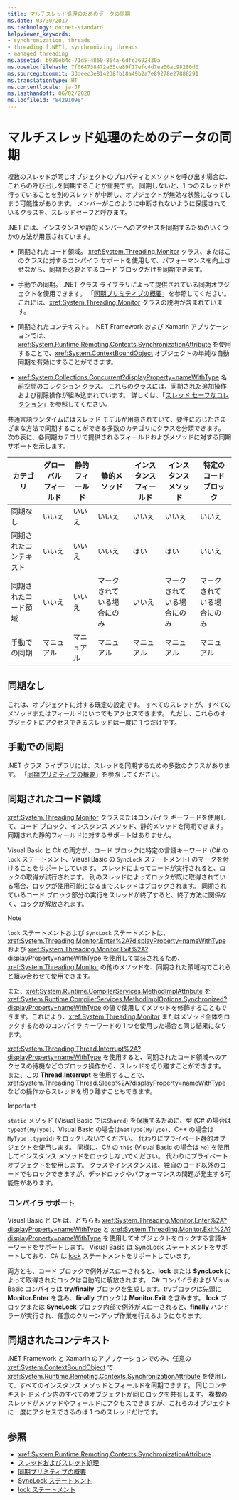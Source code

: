 ```yaml
---
title: マルチスレッド処理のためのデータの同期
ms.date: 03/30/2017
ms.technology: dotnet-standard
helpviewer_keywords:
- synchronization, threads
- threading [.NET], synchronizing threads
- managed threading
ms.assetid: b980eb4c-71d5-4860-864a-6dfe3692430a
ms.openlocfilehash: 7f064738472a65ce89f17efc4d7ea00ac98280d0
ms.sourcegitcommit: 33deec3e814238fb18a49b2a7e89278e27888291
ms.translationtype: HT
ms.contentlocale: ja-JP
ms.lasthandoff: 06/02/2020
ms.locfileid: "84291098"
---
```

# <a name="synchronizing-data-for-multithreading"></a>マルチスレッド処理のためのデータの同期

複数のスレッドが同じオブジェクトのプロパティとメソッドを呼び出す場合は、これらの呼び出しを同期することが重要です。 同期しないと、1 つのスレッドが行っていることを別のスレッドが中断し、オブジェクトが無効な状態になってしまう可能性があります。 メンバーがこのように中断されないように保護されているクラスを、スレッドセーフと呼びます。  
  
.NET には、インスタンスや静的メンバーへのアクセスを同期するためのいくつかの方法が用意されています。  
  
- 同期されたコード領域。 <xref:System.Threading.Monitor> クラス、またはこのクラスに対するコンパイラ サポートを使用して、パフォーマンスを向上させながら、同期を必要とするコード ブロックだけを同期できます。  
  
- 手動での同期。 .NET クラス ライブラリによって提供されている同期オブジェクトを使用できます。 「[同期プリミティブの概要](overview-of-synchronization-primitives.md)」を参照してください。これには、<xref:System.Threading.Monitor> クラスの説明が含まれています。  
  
- 同期されたコンテキスト。 .NET Framework および Xamarin アプリケーションでは、<xref:System.Runtime.Remoting.Contexts.SynchronizationAttribute> を使用することで、<xref:System.ContextBoundObject> オブジェクトの単純な自動同期を有効にすることができます。  
  
- <xref:System.Collections.Concurrent?displayProperty=nameWithType> 名前空間のコレクション クラス。 これらのクラスには、同期された追加操作および削除操作が組み込まれています。 詳しくは、「[スレッド セーフなコレクション](../collections/thread-safe/index.md)」を参照してください。  
  
 共通言語ランタイムにはスレッド モデルが用意されていて、要件に応じたさまざまな方法で同期することができる多数のカテゴリにクラスを分類できます。 次の表に、各同期カテゴリで提供されるフィールドおよびメソッドに対する同期サポートを示します。  
  
|カテゴリ|グローバル フィールド|静的フィールド|静的メソッド|インスタンス フィールド|インスタンス メソッド|特定のコード ブロック|  
|--------------|-------------------|-------------------|--------------------|---------------------|----------------------|--------------------------|  
|同期なし|いいえ|いいえ|いいえ|いいえ|いいえ|いいえ|  
|同期されたコンテキスト|いいえ|いいえ|いいえ|はい|はい|いいえ|  
|同期されたコード領域|いいえ|いいえ|マークされている場合にのみ|いいえ|マークされている場合にのみ|マークされている場合にのみ|  
|手動での同期|マニュアル|マニュアル|マニュアル|マニュアル|マニュアル|マニュアル|  
  
## <a name="no-synchronization"></a>同期なし  
 これは、オブジェクトに対する既定の設定です。 すべてのスレッドが、すべてのメソッドまたはフィールドにいつでもアクセスできます。 ただし、これらのオブジェクトにアクセスできるスレッドは一度に 1 つだけです。  
  
## <a name="manual-synchronization"></a>手動での同期  
 .NET クラス ライブラリには、スレッドを同期するための多数のクラスがあります。 「[同期プリミティブの概要](overview-of-synchronization-primitives.md)」を参照してください。  
  
## <a name="synchronized-code-regions"></a>同期されたコード領域  
 <xref:System.Threading.Monitor> クラスまたはコンパイラ キーワードを使用して、コード ブロック、インスタンス メソッド、静的メソッドを同期できます。 同期された静的フィールドに対するサポートはありません。  
  
 Visual Basic と C# の両方が、コード ブロックに特定の言語キーワード (C# の `lock` ステートメント、Visual Basic の `SyncLock` ステートメント) のマークを付けることをサポートしています。 スレッドによってコードが実行されると、ロックの取得が試行されます。 別のスレッドによってロックが既に取得されている場合、ロックが使用可能になるまでスレッドはブロックされます。 同期されているコード ブロック部分の実行をスレッドが終了すると、終了方法に関係なく、ロックが解放されます。  
  
> [!NOTE]
> `lock` ステートメントおよび `SyncLock` ステートメントは、<xref:System.Threading.Monitor.Enter%2A?displayProperty=nameWithType> および <xref:System.Threading.Monitor.Exit%2A?displayProperty=nameWithType> を使用して実装されるため、<xref:System.Threading.Monitor> の他のメソッドを、同期された領域内でこれらと組み合わせて使用できます。  
  
 また、<xref:System.Runtime.CompilerServices.MethodImplAttribute> を <xref:System.Runtime.CompilerServices.MethodImplOptions.Synchronized?displayProperty=nameWithType> の値で使用してメソッドを修飾することもできます。これにより、<xref:System.Threading.Monitor> またはメソッド全体をロックするためのコンパイラ キーワードの 1 つを使用した場合と同じ結果になります。  
  
 <xref:System.Threading.Thread.Interrupt%2A?displayProperty=nameWithType> を使用すると、同期されたコード領域へのアクセスの待機などのブロック操作から、スレッドを切り離すことができます。 また、この **Thread.Interrupt** を使用することで、<xref:System.Threading.Thread.Sleep%2A?displayProperty=nameWithType> などの操作からスレッドを切り離すこともできます。  
  
> [!IMPORTANT]
> `static` メソッド (Visual Basic では`Shared`) を保護するために、型 (C# の場合は`typeof(MyType)`、Visual Basic の場合は`GetType(MyType)`、C++ の場合は`MyType::typeid`) をロックしないでください。 代わりにプライベート静的オブジェクトを使用します。 同様に、C# の `this` (Visual Basic の場合は `Me`) を使用してインスタンス メソッドをロックしないでください。 代わりにプライベート オブジェクトを使用します。 クラスやインスタンスは、独自のコード以外のコードでもロックできますが、デッドロックやパフォーマンスの問題が発生する可能性があります。  
  
### <a name="compiler-support"></a>コンパイラ サポート  
 Visual Basic と C# は、どちらも <xref:System.Threading.Monitor.Enter%2A?displayProperty=nameWithType> と <xref:System.Threading.Monitor.Exit%2A?displayProperty=nameWithType> を使用してオブジェクトをロックする言語キーワードをサポートします。 Visual Basic は [SyncLock](../../visual-basic/language-reference/statements/synclock-statement.md) ステートメントをサポートしており、C# は [lock](../../csharp/language-reference/keywords/lock-statement.md) ステートメントをサポートしています。  
  
 両方とも、コード ブロックで例外がスローされると、**lock** または **SyncLock** によって取得されたロックは自動的に解放されます。 C# コンパイラおよび Visual Basic コンパイラは **try**/**finally** ブロックを生成します。tryブロックは先頭に **Monitor.Enter** を含み、**finally** ブロックは **Monitor.Exit** を含みます。 **lock** ブロックまたは **SyncLock** ブロック内部で例外がスローされると、**finally** ハンドラーが実行され、任意のクリーンアップ作業を行えるようになります。  
  
## <a name="synchronized-context"></a>同期されたコンテキスト  

.NET Framework と Xamarin のアプリケーションでのみ、任意の <xref:System.ContextBoundObject> で <xref:System.Runtime.Remoting.Contexts.SynchronizationAttribute> を使用して、すべてのインスタンス メソッドとフィールドを同期できます。 同じコンテキスト ドメイン内のすべてのオブジェクトが同じロックを共有します。 複数のスレッドがメソッドやフィールドにアクセスできますが、これらのオブジェクトに一度にアクセスできるのは 1 つのスレッドだけです。  
  
## <a name="see-also"></a>参照

- <xref:System.Runtime.Remoting.Contexts.SynchronizationAttribute>
- [スレッドおよびスレッド処理](threads-and-threading.md)
- [同期プリミティブの概要](overview-of-synchronization-primitives.md)
- [SyncLock ステートメント](../../visual-basic/language-reference/statements/synclock-statement.md)
- [lock ステートメント](../../csharp/language-reference/keywords/lock-statement.md)
